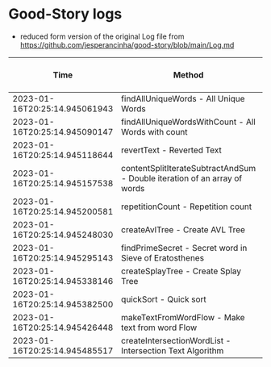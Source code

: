 # Good-Story logs


* reduced form version of the original Log file from https://github.com/jesperancinha/good-story/blob/main/Log.md

| Time | Method | Time Complexity | Space Complexity | Repetitions | Java Duration | Kotlin Duration | Kotlin Loom Duration |
|---|---|---|---|---|---|---|---|
| 2023-01-16T20:25:14.945061943 | findAllUniqueWords - All Unique Words | n/a | n/a | 10000 | 1674 | 3911 | 1654 |
| 2023-01-16T20:25:14.945090147 | findAllUniqueWordsWithCount - All Words with count | n/a | n/a | 10000 | 1194 | 1268 | 1068 |
| 2023-01-16T20:25:14.945118644 | revertText - Reverted Text | O(n) | O(1) | 10000 | 168 | 844 | 360 |
| 2023-01-16T20:25:14.945157538 | contentSplitIterateSubtractAndSum - Double iteration of an array of words | O(n^2) | O(1) | 10000 | 728 | 2987 | 1848 |
| 2023-01-16T20:25:14.945200581 | repetitionCount - Repetition count | O(n^2) | O(n) | 10000 | 3180 | 2470 | 1012 |
| 2023-01-16T20:25:14.945248030 | createAvlTree - Create AVL Tree | O(log n) | O(n) | 10000 | 302 | 1577 | 725 |
| 2023-01-16T20:25:14.945295143 | findPrimeSecret - Secret word in Sieve of Eratosthenes | O(n * log(log n)) | O(n) | 10000 | 699 | 2593 | 470 |
| 2023-01-16T20:25:14.945338146 | createSplayTree - Create Splay Tree | O(log n) | O(n) | 10000 | 155 | 530 | 248 |
| 2023-01-16T20:25:14.945382500 | quickSort - Quick sort | O(n * log n) | O(log n) | 10000 | 1770 | 4075 | 3993 |
| 2023-01-16T20:25:14.945426448 | makeTextFromWordFlow - Make text from word Flow | n/a | n/a | 10000 | 693 | 614 | 361 |
| 2023-01-16T20:25:14.945485517 | createIntersectionWordList - Intersection Text Algorithm | O(n) | O(n) | 10000 | 85 | 299 | 181 |
